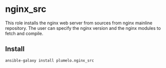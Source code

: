 nginx_src
=====

This role installs the nginx web server from sources from nginx mainline repository. The user can specify
the nginx version and the nginx modules to fetch and compile.

Install
-------

```sh
ansible-galaxy install plumelo.nginx_src
```
